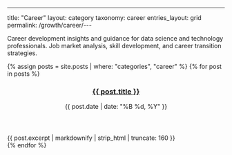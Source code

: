 ---
title: "Career"
layout: category
taxonomy: career
entries_layout: grid
permalink: /growth/career/---

Career development insights and guidance for data science and technology professionals. Job market analysis, skill development, and career transition strategies.

{% assign posts = site.posts | where: "categories", "career" %}
{% for post in posts %}
  <article class="entry">
    <header class="entry-header">
      <h3 class="entry-title">
        <a href="{{ post.url | relative_url }}">{{ post.title }}</a>
      </h3>
      <div class="entry-meta">
        <time class="entry-time">{{ post.date | date: "%B %d, %Y" }}</time>
      </div>
    </header>
    <div class="entry-excerpt">
      {{ post.excerpt | markdownify | strip_html | truncate: 160 }}
    </div>
  </article>
{% endfor %}

